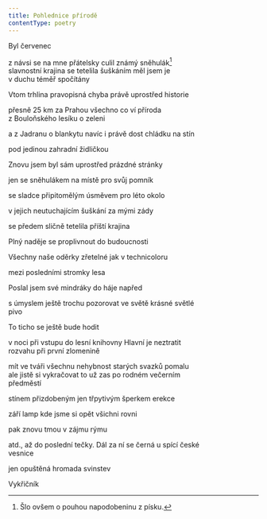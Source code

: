 ```yaml
---
title: Pohlednice přírodě
contentType: poetry
---
```


<section>

Byl červenec

z návsi se na mne přátelsky culil známý sněhulák[^1]  
slavnostní krajina se tetelila šuškáním měl jsem je  
v duchu téměř spočítány

Vtom trhlina pravopisná chyba právě uprostřed historie

přesně 25 km za Prahou všechno co ví příroda  
z Bouloňského lesíku o zeleni

a z Jadranu o blankytu navíc i právě dost chládku na stín

pod jedinou zahradní židličkou

Znovu jsem byl sám uprostřed prázdné stránky

jen se sněhulákem na místě pro svůj pomník

se sladce připitomělým úsměvem pro léto okolo

v jejich neutuchajícím šuškání za mými zády

se předem sličně tetelila příští krajina

Plný naděje se proplivnout do budoucnosti

Všechny naše oděrky zřetelné jak v technicoloru

mezi posledními stromky lesa

Poslal jsem své mindráky do háje napřed

s úmyslem ještě trochu pozorovat ve světě krásné světlé  
pivo

To ticho se ještě bude hodit

v noci při vstupu do lesní knihovny Hlavní je neztratit  
rozvahu při první zlomenině

mít ve tváři všechnu nehybnost starých svazků pomalu  
ale jistě si vykračovat to už zas po rodném večerním  
předměstí

stínem přizdobeným jen třpytivým šperkem erekce

září lamp kde jsme si opět všichni rovni

pak znovu tmou v zájmu rýmu

atd., až do poslední tečky. Dál za ní se černá u spící české  
vesnice

jen opuštěná hromada svinstev

Vykřičník

[^1]: Šlo ovšem o pouhou napodobeninu z písku.

</section>
